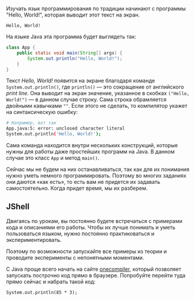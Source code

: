 Изучать язык программирования по традиции начинают с программы "Hello, World!", которая выводит этот текст на экран.

```text
Hello, World!
```

На языке Java эта программа будет выглядеть так:

```java
class App {
    public static void main(String[] args) {
        System.out.println("Hello, World!");
    }
}
```

Текст *Hello, World!* появится на экране благодаря команде `System.out.println()`, где `println()` — это сокращение от английского *print line*. Она выводит на экран значение, указанное в скобках `("Hello, World!")` — в данном случае строку. Сама строка обрамляется двойными кавычками `""`. Если этого не сделать, то компилятор укажет на синтаксическую ошибку:

```bash
# Например, вот так
App.java:5: error: unclosed character literal
System.out.println('Hello, World!');
```

Сама команда находится внутри нескольких конструкций, которые нужны для работы даже простейших программ на Java.
В данном случае это класс `App` и метод `main()`.

Сейчас мы не будем на них останавливаться, так как для их понимания нужно уметь немного программировать. Поэтому во многих заданиях они даются «как есть», то есть вам не придется их задавать самостоятельно. Когда придет время, мы их разберем.

## JShell

Двигаясь по урокам, вы постоянно будете встречаться с примерами кода и описаниями его работы. Чтобы их лучше понимать и уметь пользоваться языком, нужно постоянно практиковаться и экспериментировать.

Поэтому по возможности запускайте все примеры из теории и проводите эксперименты с непонятными моментами.

С Java проще всего начать на сайте [onecompiler](https://onecompiler.com/jshell), который позволяет запускать построчно код прямо в браузере. Попробуйте перейти туда прямо сейчас и набрать такой код:

```text
System.out.println(85 * 3);
```
